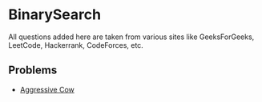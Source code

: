 # BinarySearch
All questions added here are taken from various sites like GeeksForGeeks, LeetCode, Hackerrank, CodeForces, etc.

## Problems
- [Aggressive Cow](https://github.com/srsandy/Data-Structures-and-Algorithms-in-Java-2nd-Edition-by-Robert-Lafore/blob/master/Practice%20Problems/BinarySearch/Aggressive%20Cow)
